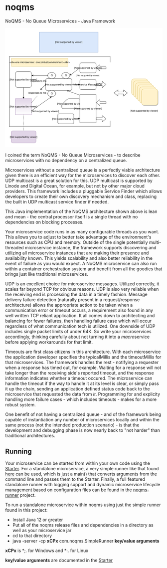 # noqms
NoQMS - No Queue Microservices - Java Framework

![alt text](architecture.svg)

I coined the term NoQMS - No Queue Microservices - to describe microservices with no dependency on
a centralized queue.

Microservices without a centralized queue is a perfectly viable architecture given there is 
an efficient way for the microservices to discover each other. UDP multicast is a great solution for
this. UDP multicast is supported by Linode and Digital Ocean, for example, but not by other major
cloud providers. This framework includes a pluggable Service Finder which allows developers 
to create their own discovery mechanism and class, replacing the built in UDP multicast service finder if 
needed. 

This Java implementation of the NoQMS architecture shown above is lean and mean - the central
processor itself is a single thread with no dependencies on blocking processes. 

Your microservice code runs in as many configurable threads as you want.
This allows you to adjust to better take advantage of the environment's resources such as CPU and memory. 
Outside of the single potentially multi-threaded microservice instance, the framework supports discovering and
utilizing all microservice instances that are making their presence and availability known. 
This yields scalability and also better reliability in the event 
of failure as you would expect. A NoQMS microservice can also run within a container orchestration system
and benefit from all the goodies that brings just like traditional microservices. 

UDP is an excellent choice for microservice messages.
Utilized correctly, it scales far beyond TCP for obvious reasons. UDP is also very reliable
when the receiving end is processing the data in a timely fashion. Message delivery failure detection 
(naturally present in a request/response architecture) allows the appropriate action to be taken when a 
communication error or timeout occurs, a requirement also found in any well written TCP reliant application.
It all comes down to architecting and balancing for fewer failures, then handling failure case which will occur 
regardless of what communication tech is utilized. One downside of UDP includes 
single packet limits of under 64K. So write your microservices accordingly, thinking carefully about not turning it 
into a <i>macro</i>service before applying workarounds for that limit. 

Timeouts are first class citizens in this architecture. With each microservice the application developer specifies the
typicalMillis and the timeoutMillis for that microservices. The framework handles the rest - notifying a requester when
a response has timed out, for example. Waiting for a response will not take longer than the receiving side's reported
timeout, and the response information indicates whether a timeout occured. The microservice can handle the timeout 
if the way to handle it at its level is clear, or simply pass it up the chain, sending an application defined status code back 
to the microservice that requested the data from <i>it</i>.  Programming for and explicity handling more failure 
cases - which includes timeouts - makes for a more robust system. 

One benefit of not having a centralized queue - and of the framework being capable of instantiation any number of
microservices locally and within the same process (not the intended production scenario) - is that the development 
and debugging phase is now nearly back to "not harder" than traditional architectures. 

## Running

Your microservice can be started from within your own code using the [Starter](https://github.com/noqms/noqms/blob/master/src/com/noqms/Starter.java).
For a standalone microservice, a very simple runner like that found [here](https://github.com/noqms/noqms/blob/master/src/com/noqms/SimpleRunner.java)
can be used, which is just a main() that converts arguments from the command line and passes them to the Starter.
Finally, a full featured standalone runner with logging support and dynamic microservice lifecycle management based on configuration files can
be found in the [noqms-runner](https://github.com/noqms/noqms-runner) project. 

To run a standalone microservice within noqms using just the simple runner found in this project:

* Install Java 12 or greater
* Put all of the noqms release files and dependencies in a directory as well as your microservice jar
* cd to that directory
* java -server -cp **xCPx** com.noqms.SimpleRunner **key/value arguments**

**xCPx** is *;. for Windows and *:. for Linux

**key/value arguments** are documented in the [Starter](https://github.com/noqms/noqms/blob/master/src/com/noqms/Starter.java)
